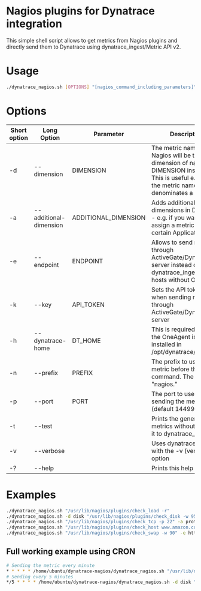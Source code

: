 # Nagios plugins for Dynatrace integration

This simple shell script allows to get metrics from Nagios plugins and directly send them to Dynatrace using dynatrace_ingest/Metric API v2.
# Usage
```bash
./dynatrace_nagios.sh [OPTIONS] "[nagios_command_including_parameters]"
``` 

# Options
Short option | Long Option | Parameter | Description
------------ | ----------- | --------- | -----------
-d | --dimension | DIMENSION  | The metric name from Nagios will be treated as dimension of name DIMENSION instead. This is useful e.g. when the metric name denominates a disk etc.
-a | --additional-dimension | ADDITIONAL_DIMENSION | Adds additional static dimensions in Dynatrace - e.g. if you want to assign a metric to a certain Application.
-e | --endpoint | ENDPOINT | Allows to send metrics through ActiveGate/Dynatrace server instead of dynatrace_ingest for hosts without OneAgent
-k | --key | API_TOKEN | Sets the API token to use when sending metrics through ActiveGate/Dynatrace server
-h | --dynatrace-home | DT_HOME | This is required to set if the OneAgent is not installed in /opt/dynatrace/oneagent
-n | --prefix | PREFIX | The prefix to use for this metric before the command. The default is "nagios."
-p | --port | PORT | The port to use for sending the metrics (default 14499)
-t | --test | | Prints the generated metrics without sending it to dynatrace_ingest
-v | --verbose | | Uses dynatrace_ingest with the -v (verbose) option
-? | --help | | Prints this help page
        
        
# Examples

```bash
./dynatrace_nagios.sh "/usr/lib/nagios/plugins/check_load -r"
./dynatrace_nagios.sh -d disk "/usr/lib/nagios/plugins/check_disk -w 95 -c 98"
./dynatrace_nagios.sh "/usr/lib/nagios/plugins/check_tcp -p 22" -a protocol=ssh -v
./dynatrace_nagios.sh "/usr/lib/nagios/plugins/check_host www.amazon.com" -a dt.entity.application=APPLICATION-073FCAFAFDEAAC57 --test
./dynatrace_nagios.sh "/usr/lib/nagios/plugins/check_swap -w 90" -e https://xxxxxxxx.live.dynatrace.com/api/v2/metrics/ingest -k xxxxxxxxxxxxxxx
```

## Full working example using CRON
```bash
# Sending the metric every minute
* * * * * /home/ubuntu/dynatrace-nagios/dynatrace_nagios.sh "/usr/lib/nagios/plugins/check_load -r"
# Sending every 5 minutes
*/5 * * * * /home/ubuntu/dynatrace-nagios/dynatrace_nagios.sh -d disk "/usr/lib/nagios/plugins/check_disk -w 95 -c 98"
```
